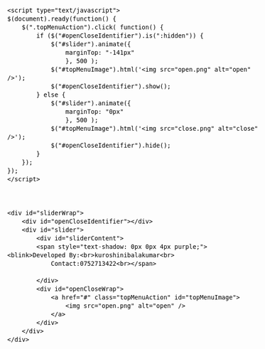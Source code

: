 <!DOCTYPE html PUBLIC "-//W3C//DTD XHTML 1.0 Transitional//EN" "http://www.w3.org/TR/xhtml1/DTD/xhtml1-transitional.dtd">
<html xmlns="http://www.w3.org/1999/xhtml">
<head>
<meta http-equiv="Content-Type" content="text/html; charset=utf-8" />
<title>jQuery Slider Menu</title>
<script type="text/javascript" src="jquery-1.2.6.min.js"></script>

<style type="text/css">
body {
margin: 0;
font-size:16px;
color: #000000;
font-family:Arial, Helvetica, sans-serif;
}
#sliderWrap {
margin: 0 auto;
width: 300px;
}
#slider {

position: absolute;
background-image:url(slider.png);
background-repeat:no-repeat;
background-position: bottom;
width: 300px;
height: 159px;
margin-top: -141px;
}
#slider img {
border: 0;
}
#sliderContent {
margin: 30px 0 0 30px;
position: absolute;
text-align:top_left;
color:#333333;
font-weight:simple;
padding: 10px;
}
#header {
margin: 0 auto;
width: 600px;
background-color: #F0F0F0;
height: 200px;
padding: 10px;
}
#openCloseWrap {
position:absolute;
margin: 143px 0 0 120px;
font-size:12px;
font-weight:bold;
}
</style>

</head>
<body>


	<script type="text/javascript">
	$(document).ready(function() {
		$(".topMenuAction").click( function() {
			if ($("#openCloseIdentifier").is(":hidden")) {
				$("#slider").animate({ 
					marginTop: "-141px"
					}, 500 );
				$("#topMenuImage").html('<img src="open.png" alt="open" />');
				$("#openCloseIdentifier").show();
			} else {
				$("#slider").animate({ 
					marginTop: "0px"
					}, 500 );
				$("#topMenuImage").html('<img src="close.png" alt="close" />');
				$("#openCloseIdentifier").hide();
			}
		});  
	});
	</script>
	
	
	
	<div id="sliderWrap">
		<div id="openCloseIdentifier"></div>
		<div id="slider">
			<div id="sliderContent">
			<span style="text-shadow: 0px 0px 4px purple;"><blink>Developed By:<br>kuroshinibalakumar<br>
			    Contact:0752713422<br></span>
				
			</div>
			<div id="openCloseWrap">
				<a href="#" class="topMenuAction" id="topMenuImage">
					<img src="open.png" alt="open" />
				</a>
			</div>
		</div>
	</div>
	
	
	
	


</body>
</html>

